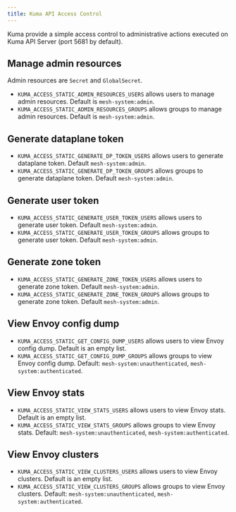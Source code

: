 ```yaml
---
title: Kuma API Access Control
---
```


Kuma provide a simple access control to administrative actions executed on Kuma API Server (port 5681 by default).

## Manage admin resources

Admin resources are `Secret` and `GlobalSecret`.

* `KUMA_ACCESS_STATIC_ADMIN_RESOURCES_USERS` allows users to manage admin resources. Default is `mesh-system:admin`.
* `KUMA_ACCESS_STATIC_ADMIN_RESOURCES_GROUPS` allows groups to manage admin resources. Default is `mesh-system:admin`.

## Generate dataplane token

* `KUMA_ACCESS_STATIC_GENERATE_DP_TOKEN_USERS` allows users to generate dataplane token. Default `mesh-system:admin`.
* `KUMA_ACCESS_STATIC_GENERATE_DP_TOKEN_GROUPS` allows groups to generate dataplane token. Default `mesh-system:admin`.

## Generate user token

* `KUMA_ACCESS_STATIC_GENERATE_USER_TOKEN_USERS` allows users to generate user token. Default `mesh-system:admin`.
* `KUMA_ACCESS_STATIC_GENERATE_USER_TOKEN_GROUPS` allows groups to generate user token. Default `mesh-system:admin`.

## Generate zone token

* `KUMA_ACCESS_STATIC_GENERATE_ZONE_TOKEN_USERS` allows users to generate zone token. Default `mesh-system:admin`.
* `KUMA_ACCESS_STATIC_GENERATE_ZONE_TOKEN_GROUPS` allows groups to generate zone token. Default `mesh-system:admin`.

## View Envoy config dump

* `KUMA_ACCESS_STATIC_GET_CONFIG_DUMP_USERS` allows users to view Envoy config dump. Default is an empty list.
* `KUMA_ACCESS_STATIC_GET_CONFIG_DUMP_GROUPS` allows groups to view Envoy config dump. Default: `mesh-system:unauthenticated`, `mesh-system:authenticated`.

## View Envoy stats

* `KUMA_ACCESS_STATIC_VIEW_STATS_USERS` allows users to view Envoy stats. Default is an empty list.
* `KUMA_ACCESS_STATIC_VIEW_STATS_GROUPS` allows groups to view Envoy stats. Default: `mesh-system:unauthenticated`, `mesh-system:authenticated`.

## View Envoy clusters

* `KUMA_ACCESS_STATIC_VIEW_CLUSTERS_USERS` allows users to view Envoy clusters. Default is an empty list.
* `KUMA_ACCESS_STATIC_VIEW_CLUSTERS_GROUPS` allows groups to view Envoy clusters. Default: `mesh-system:unauthenticated`, `mesh-system:authenticated`.

